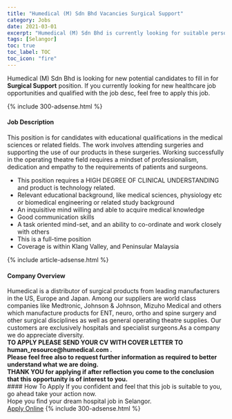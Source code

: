 ```yaml
---
title: "Humedical (M) Sdn Bhd Vacancies Surgical Support" 
category: Jobs 
date: 2021-03-01 
excerpt: "Humedical (M) Sdn Bhd is currently looking for suitable person to fill in the Surgical Support which positioned at Selangor" 
tags: [Selangor] 
toc: true 
toc_label: TOC 
toc_icon: "fire" 
--- 
```


<p>Humedical (M) Sdn Bhd is looking for new potential candidates to fill in for <b>Surgical Support</b> position. If you currently looking for new healthcare job opportunities and qualified with the job desc, feel free to apply this job.
</p>{% include 300-adsense.html %} 
<div><div><h4>Job Description</h4></div><div><div><span><div><div><div><div>This position is for candidates with educational qualifications in the medical sciences&#160;or related fields. The work&#160;involves attending surgeries and supporting the use of our products in these surgeries.&#160;Working successfully in the operating theatre field requires a mindset of professionalism, dedication and empathy to the requirements of patients and surgeons.</div></div></div><ul><li><div>This position requires a HIGH DEGREE OF CLINICAL UNDERSTANDING and product is technology related.</div></li><li><div>Relevant educational background, like medical sciences, physiology etc or&#160;biomedical&#160;engineering or related study background</div></li><li><div>An inquisitive mind willing and able to acquire medical knowledge</div></li><li><div>Good communication&#160;skills</div></li><li><div>A task oriented mind-set, and an ability to co-ordinate and work closely with others</div></li><li><div>This is a full-time position</div></li><li><div>Coverage is&#160;within Klang Valley, and&#160;Peninsular Malaysia</div></li></ul></div></span></div></div></div> 
{% include article-adsense.html %} 
<div><div><h4>Company Overview</h4></div><div><div><span><div><div>
<div>
		Humedical is a distributor of surgical products from leading manufacturers in the US, Europe and Japan. Among our suppliers are world class companies like Medtronic, Johnson &amp; Johnson, Mizuho Medical and others which manufacture products for ENT, neuro, ortho and spine surgery and other surgical disciplines as well as general operating theatre supplies.&#160;Our customers are exclusively hospitals and specialist surgeons.As a company we do appreciate diversity.</div>
<div>
<strong>TO APPLY PLEASE SEND YOUR&#160;CV WITH COVER LETTER&#160;TO human_resource@humedical.com&#160;.</strong></div>
<div>
<strong>Please feel free also to request further information as required&#160;to better understand what we are doing.</strong></div>
<div>
<strong>THANK YOU for applying if after reflection you come to the conclusion that this opportunity is of interest to you.</strong></div>
</div></div></span></div></div></div> 
#### How To Apply 
If you confident and feel that this job is suitable to you, go ahead take your action now. <br/> 
Hope you find your dream hospital job in Selangor. <br/> 
<a href="https://www.jobstreet.com.my/en/job/surgical-support-4493580?jobId=jobstreet-my-job-4493580" class="btn btn--warning" target="_blank" rel="nofollow noopenner">Apply Online</a> 
{% include 300-adsense.html %} 